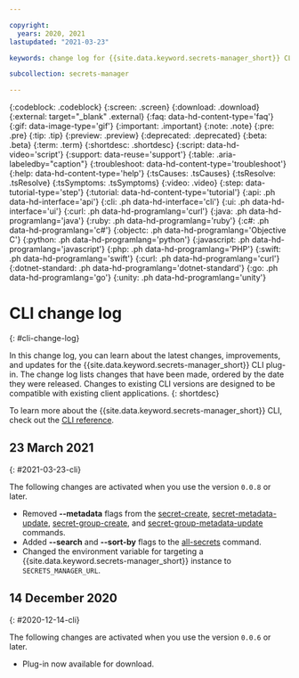 ```yaml
---

copyright:
  years: 2020, 2021
lastupdated: "2021-03-23"

keywords: change log for {{site.data.keyword.secrets-manager_short}} CLI, updates to {{site.data.keyword.secrets-manager_short}} CLI

subcollection: secrets-manager

---
```


{:codeblock: .codeblock}
{:screen: .screen}
{:download: .download}
{:external: target="_blank" .external}
{:faq: data-hd-content-type='faq'}
{:gif: data-image-type='gif'}
{:important: .important}
{:note: .note}
{:pre: .pre}
{:tip: .tip}
{:preview: .preview}
{:deprecated: .deprecated}
{:beta: .beta}
{:term: .term}
{:shortdesc: .shortdesc}
{:script: data-hd-video='script'}
{:support: data-reuse='support'}
{:table: .aria-labeledby="caption"}
{:troubleshoot: data-hd-content-type='troubleshoot'}
{:help: data-hd-content-type='help'}
{:tsCauses: .tsCauses}
{:tsResolve: .tsResolve}
{:tsSymptoms: .tsSymptoms}
{:video: .video}
{:step: data-tutorial-type='step'}
{:tutorial: data-hd-content-type='tutorial'}
{:api: .ph data-hd-interface='api'}
{:cli: .ph data-hd-interface='cli'}
{:ui: .ph data-hd-interface='ui'}
{:curl: .ph data-hd-programlang='curl'}
{:java: .ph data-hd-programlang='java'}
{:ruby: .ph data-hd-programlang='ruby'}
{:c#: .ph data-hd-programlang='c#'}
{:objectc: .ph data-hd-programlang='Objective C'}
{:python: .ph data-hd-programlang='python'}
{:javascript: .ph data-hd-programlang='javascript'}
{:php: .ph data-hd-programlang='PHP'}
{:swift: .ph data-hd-programlang='swift'}
{:curl: .ph data-hd-programlang='curl'}
{:dotnet-standard: .ph data-hd-programlang='dotnet-standard'}
{:go: .ph data-hd-programlang='go'}
{:unity: .ph data-hd-programlang='unity'}

# CLI change log
{: #cli-change-log}

In this change log, you can learn about the latest changes, improvements, and updates for the {{site.data.keyword.secrets-manager_short}} CLI plug-in. The change log lists changes that have been made, ordered by the date they were released. Changes to existing CLI versions are designed to be compatible with existing client applications.
{: shortdesc}

To learn more about the {{site.data.keyword.secrets-manager_short}} CLI, check out the [CLI reference](/docs/secrets-manager?topic=secrets-manager-cli-plugin-secrets-manager-cli).



## 23 March 2021
{: #2021-03-23-cli}

The following changes are activated when you use the version `0.0.8` or later.

- Removed **--metadata** flags from the [secret-create](/docs/secrets-manager?topic=secrets-manager-cli-plugin-secrets-manager-cli#secrets-manager-cli-secret-create-command), [secret-metadata-update](/docs/secrets-manager?topic=secrets-manager-cli-plugin-secrets-manager-cli#secrets-manager-cli-secret-metadata-update-command), [secret-group-create](/docs/secrets-manager?topic=secrets-manager-cli-plugin-secrets-manager-cli#secrets-manager-cli-secret-group-create-command), and [secret-group-metadata-update](/docs/secrets-manager?topic=secrets-manager-cli-plugin-secrets-manager-cli#secrets-manager-cli-secret-group-metadata-update-command) commands.
- Added **--search** and **--sort-by** flags to the [all-secrets](/docs/secrets-manager?topic=secrets-manager-cli-plugin-secrets-manager-cli#secrets-manager-cli-all-secrets-command) command.
- Changed the environment variable for targeting a {{site.data.keyword.secrets-manager_short}} instance to `SECRETS_MANAGER_URL`.

## 14 December 2020
{: #2020-12-14-cli}

The following changes are activated when you use the version `0.0.6` or later.

- Plug-in now available for download.
